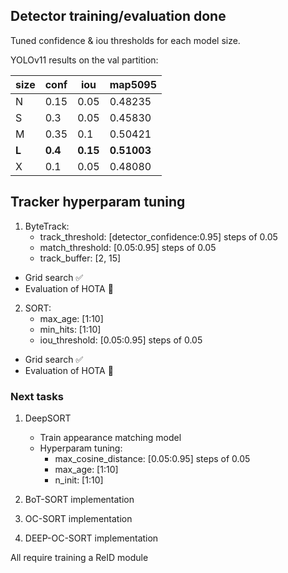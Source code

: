 <h2>Detector training/evaluation done</h2>

Tuned confidence & iou thresholds for each model size.

YOLOv11 results on the val partition:

|size|conf|iou|map5095|
|----|----|---|-------|
|N   |0.15|0.05|0.48235|
|S   |0.3 |0.05|0.45830|
|M   |0.35|0.1 |0.50421|
|**L**|**0.4**|**0.15**|**0.51003**|
|X   |0.1 |0.05|0.48080|

<h2>Tracker hyperparam tuning</h2>

1. ByteTrack:
    - track_threshold: [detector_confidence:0.95] steps of 0.05
    - match_threshold: [0.05:0.95] steps of 0.05
    - track_buffer: [2, 15]

- Grid search ✅
- Evaluation of HOTA 🚧

2. SORT:
    - max_age: [1:10]
    - min_hits: [1:10]
    - iou_threshold: [0.05:0.95] steps of 0.05

- Grid search ✅
- Evaluation of HOTA 🚧


<h3>Next tasks</h3>

1. DeepSORT
   - Train appearance matching model
   - Hyperparam tuning:
     - max_cosine_distance: [0.05:0.95] steps of 0.05
     - max_age: [1:10]
     - n_init: [1:10]

2. BoT-SORT implementation
3. OC-SORT implementation
4. DEEP-OC-SORT implementation

All require training a ReID module